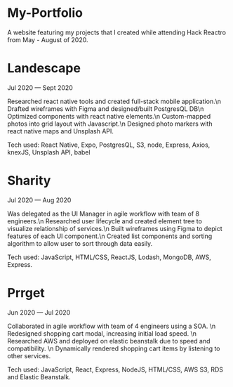# My-Portfolio

A website featuring my projects that I created while attending Hack Reactro from May - August of 2020.

# Landescape

Jul 2020 — Sept 2020

  Researched react native tools and created full-stack mobile application.\n Drafted wireframes with Figma and designed/built PostgresQL DB\n Optimized components with react native elements.\n Custom-mapped photos into grid layout with Javascript.\n Designed photo markers with react native maps and Unsplash API.
  
 Tech used: React Native, Expo, PostgresQL, S3, node, Express, Axios, knexJS, Unsplash API, babel
# Sharity

Jul 2020 — Aug 2020
  
  Was delegated as the UI Manager in agile workflow with team of 8 engineers.\n Researched user lifecycle and created element tree to visualize relationship of services.\n Built wireframes using Figma to depict features of each UI component.\n Created list components and sorting algorithm to allow user to sort through data easily.
  
 Tech used: JavaScript, HTML/CSS, ReactJS, Lodash, MongoDB, AWS, Express.
  
# Prrget

  Jun 2020 — Jul 2020
  
  Collaborated in agile workflow with team of 4 engineers using a SOA. \n Redesigned shopping cart modal, increasing  initial load speed. \n Researched AWS and deployed on elastic beanstalk due to speed and compatibility. \n  Dynamically rendered shopping cart items by listening to other services.
 
 Tech used: JavaScript, React, Express, NodeJS, HTML/CSS, AWS S3, RDS and Elastic Beanstalk.
